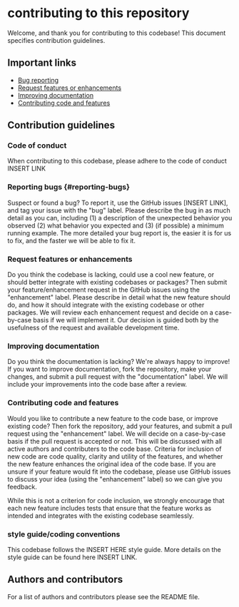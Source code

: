 # contributing to this repository

Welcome, and thank you for contributing to this codebase! This document specifies contribution guidelines.

## Important links

- [Bug reporting](#reporting-bugs)
- [Request features or enhancements](#request-features-or-enhancements)
- [Improving documentation](#improving-documentation)
- [Contributing code and features](#contributing-code-and-features)

## Contribution guidelines

### Code of conduct

When contributing to this codebase, please adhere to the code of conduct INSERT LINK

### Reporting bugs {#reporting-bugs}

Suspect or found a bug? To report it, use the GitHub issues [INSERT LINK], and tag your issue with the "bug" label. Please describe the bug in as much detail as you can, including (1) a description of the unexpected behavior you observed (2) what behavior you expected and (3) (if possible) a minimum running example. The more detailed your bug report is, the easier it is for us to fix, and the faster we will be able to fix it.

### Request features or enhancements

Do you think the codebase is lacking, could use a cool new feature, or should better integrate with existing codebases or packages? Then submit your feature/enhancement request in the GitHub issues using the "enhancement" label. Please describe in detail what the new feature should do, and how it should integrate with the existing codebase or other packages. We will review each enhancement request and decide on a case-by-case basis if we will implement it. Our decision is guided both by the usefulness of the request and available development time.

### Improving documentation

Do you think the documentation is lacking? We're always happy to improve! If you want to improve documentation, fork the repository, make your changes, and submit a pull request with the "documentation" label. We will include your improvements into the code base after a review.

### Contributing code and features

Would you like to contribute a new feature to the code base, or improve existing code? Then fork the repository, add your features, and submit a pull request using the "enhancement" label. We will decide on a case-by-case basis if the pull request is accepted or not. This will be discussed with all active authors and contributers to the code base. Criteria for inclusion of new code are code quality, clarity and utility of the features, and whether the new feature enhances the original idea of the code base. If you are unsure if your feature would fit into the codebase, please use GitHub issues to discuss your idea (using the "enhancement" label) so we can give you feedback.

While this is not a criterion for code inclusion, we strongly encourage that each new feature includes tests that ensure that the feature works as intended and integrates with the existing codebase seamlessly.

### style guide/coding conventions

This codebase follows the INSERT HERE style guide. More details on the style guide can be found here INSERT LINK.

## Authors and contributors

For a list of authors and contributors please see the README file.
